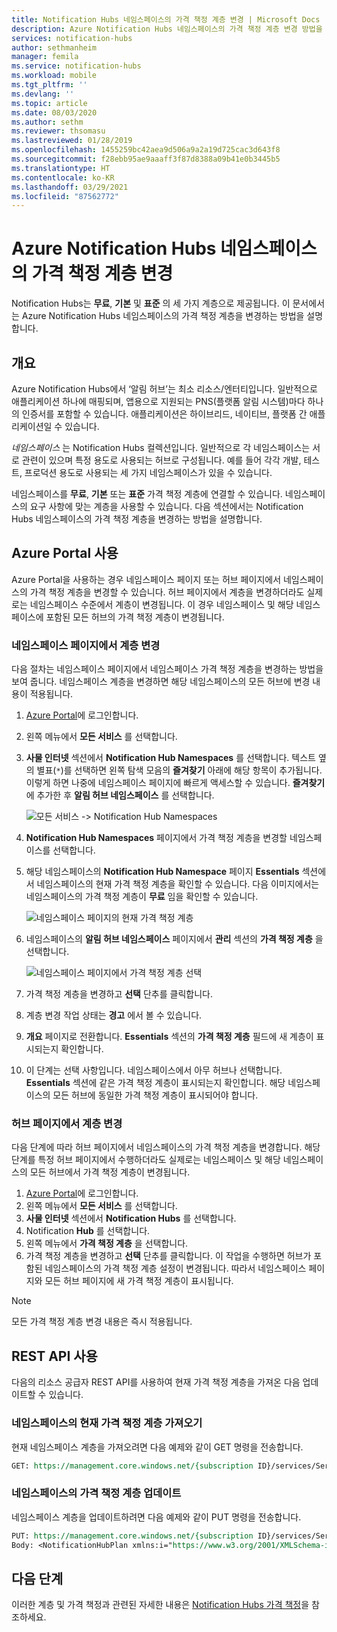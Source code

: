 ```yaml
---
title: Notification Hubs 네임스페이스의 가격 책정 계층 변경 | Microsoft Docs
description: Azure Notification Hubs 네임스페이스의 가격 책정 계층 변경 방법을 알아봅니다.
services: notification-hubs
author: sethmanheim
manager: femila
ms.service: notification-hubs
ms.workload: mobile
ms.tgt_pltfrm: ''
ms.devlang: ''
ms.topic: article
ms.date: 08/03/2020
ms.author: sethm
ms.reviewer: thsomasu
ms.lastreviewed: 01/28/2019
ms.openlocfilehash: 1455259bc42aea9d506a9a2a19d725cac3d643f8
ms.sourcegitcommit: f28ebb95ae9aaaff3f87d8388a09b41e0b3445b5
ms.translationtype: HT
ms.contentlocale: ko-KR
ms.lasthandoff: 03/29/2021
ms.locfileid: "87562772"
---
```

# <a name="change-pricing-tier-of-an-azure-notification-hubs-namespace"></a>Azure Notification Hubs 네임스페이스의 가격 책정 계층 변경

Notification Hubs는 **무료**, **기본** 및 **표준** 의 세 가지 계층으로 제공됩니다. 이 문서에서는 Azure Notification Hubs 네임스페이스의 가격 책정 계층을 변경하는 방법을 설명합니다.

## <a name="overview"></a>개요

Azure Notification Hubs에서 ‘알림 허브’는 최소 리소스/엔터티입니다. 일반적으로 애플리케이션 하나에 매핑되며, 앱용으로 지원되는 PNS(플랫폼 알림 시스템)마다 하나의 인증서를 포함할 수 있습니다. 애플리케이션은 하이브리드, 네이티브, 플랫폼 간 애플리케이션일 수 있습니다.

*네임스페이스* 는 Notification Hubs 컬렉션입니다. 일반적으로 각 네임스페이스는 서로 관련이 있으며 특정 용도로 사용되는 허브로 구성됩니다. 예를 들어 각각 개발, 테스트, 프로덕션 용도로 사용되는 세 가지 네임스페이스가 있을 수 있습니다.

네임스페이스를 **무료**, **기본** 또는 **표준** 가격 책정 계층에 연결할 수 있습니다. 네임스페이스의 요구 사항에 맞는 계층을 사용할 수 있습니다. 다음 섹션에서는 Notification Hubs 네임스페이스의 가격 책정 계층을 변경하는 방법을 설명합니다.

## <a name="use-azure-portal"></a>Azure Portal 사용

Azure Portal을 사용하는 경우 네임스페이스 페이지 또는 허브 페이지에서 네임스페이스의 가격 책정 계층을 변경할 수 있습니다. 허브 페이지에서 계층을 변경하더라도 실제로는 네임스페이스 수준에서 계층이 변경됩니다. 이 경우 네임스페이스 및 해당 네임스페이스에 포함된 모든 허브의 가격 책정 계층이 변경됩니다.

### <a name="change-tier-on-the-namespace-page"></a>네임스페이스 페이지에서 계층 변경

다음 절차는 네임스페이스 페이지에서 네임스페이스 가격 책정 계층을 변경하는 방법을 보여 줍니다. 네임스페이스 계층을 변경하면 해당 네임스페이스의 모든 허브에 변경 내용이 적용됩니다.

1. [Azure Portal](https://portal.azure.com)에 로그인합니다.
2. 왼쪽 메뉴에서 **모든 서비스** 를 선택합니다.
3. **사물 인터넷** 섹션에서 **Notification Hub Namespaces** 를 선택합니다. 텍스트 옆의 별표(`*`)를 선택하면 왼쪽 탐색 모음의 **즐겨찾기** 아래에 해당 항목이 추가됩니다. 이렇게 하면 나중에 네임스페이스 페이지에 빠르게 액세스할 수 있습니다. **즐겨찾기** 에 추가한 후 **알림 허브 네임스페이스** 를 선택합니다.

    ![모든 서비스 -> Notification Hub Namespaces](./media/change-pricing-tier/all-services-nhub.png)

4. **Notification Hub Namespaces** 페이지에서 가격 책정 계층을 변경할 네임스페이스를 선택합니다.
5. 해당 네임스페이스의 **Notification Hub Namespace** 페이지 **Essentials** 섹션에서 네임스페이스의 현재 가격 책정 계층을 확인할 수 있습니다. 다음 이미지에서는 네임스페이스의 가격 책정 계층이 **무료** 임을 확인할 수 있습니다.

    ![네임스페이스 페이지의 현재 가격 책정 계층](./media/change-pricing-tier/pricing-tier-before.png)

6. 네임스페이스의 **알림 허브 네임스페이스** 페이지에서 **관리** 섹션의 **가격 책정 계층** 을 선택합니다.

    ![네임스페이스 페이지에서 가격 책정 계층 선택](./media/change-pricing-tier/namespace-select-pricing-menu.png)

7. 가격 책정 계층을 변경하고 **선택** 단추를 클릭합니다.
8. 계층 변경 작업 상태는 **경고** 에서 볼 수 있습니다.
9. **개요** 페이지로 전환합니다. **Essentials** 섹션의 **가격 책정 계층** 필드에 새 계층이 표시되는지 확인합니다.
10. 이 단계는 선택 사항입니다. 네임스페이스에서 아무 허브나 선택합니다. **Essentials** 섹션에 같은 가격 책정 계층이 표시되는지 확인합니다. 해당 네임스페이스의 모든 허브에 동일한 가격 책정 계층이 표시되어야 합니다.

### <a name="change-tier-on-the-hub-page"></a>허브 페이지에서 계층 변경

다음 단계에 따라 허브 페이지에서 네임스페이스의 가격 책정 계층을 변경합니다. 해당 단계를 특정 허브 페이지에서 수행하더라도 실제로는 네임스페이스 및 해당 네임스페이스의 모든 허브에서 가격 책정 계층이 변경됩니다.

1. [Azure Portal](https://portal.azure.com)에 로그인합니다.
2. 왼쪽 메뉴에서 **모든 서비스** 를 선택합니다.
3. **사물 인터넷** 섹션에서 **Notification Hubs** 를 선택합니다.
4. Notification **Hub** 를 선택합니다.
5. 왼쪽 메뉴에서 **가격 책정 계층** 을 선택합니다.
6. 가격 책정 계층을 변경하고 **선택** 단추를 클릭합니다. 이 작업을 수행하면 허브가 포함된 네임스페이스의 가격 책정 계층 설정이 변경됩니다. 따라서 네임스페이스 페이지와 모든 허브 페이지에 새 가격 책정 계층이 표시됩니다.

> [!NOTE]
> 모든 가격 책정 계층 변경 내용은 즉시 적용됩니다.

## <a name="use-rest-api"></a>REST API 사용

다음의 리소스 공급자 REST API를 사용하여 현재 가격 책정 계층을 가져온 다음 업데이트할 수 있습니다.

### <a name="get-current-pricing-tier-for-a-namespace"></a>네임스페이스의 현재 가격 책정 계층 가져오기

현재 네임스페이스 계층을 가져오려면 다음 예제와 같이 GET 명령을 전송합니다.

```REST
GET: https://management.core.windows.net/{subscription ID}/services/ServiceBus/Namespaces/{namespace name}/notificationhubplan
```

### <a name="update-pricing-tier-for-a-namespace"></a>네임스페이스의 가격 책정 계층 업데이트

네임스페이스 계층을 업데이트하려면 다음 예제와 같이 PUT 명령을 전송합니다.

```REST
PUT: https://management.core.windows.net/{subscription ID}/services/ServiceBus/Namespaces/{namespace name}/notificationhubplan
Body: <NotificationHubPlan xmlns:i="https://www.w3.org/2001/XMLSchema-instance" xmlns="http://schemas.microsoft.com/netservices/2010/10/servicebus/connect"><SKU>Standard</SKU></NotificationHubPlan>
```

## <a name="next-steps"></a>다음 단계

이러한 계층 및 가격 책정과 관련된 자세한 내용은 [Notification Hubs 가격 책정](https://azure.microsoft.com/pricing/details/notification-hubs/)을 참조하세요.
